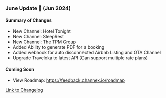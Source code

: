 ### June Update 🚀 (Jun 2024)

#### Summary of Changes
- New Channel: Hotel Tonight
- New Channel: SleepRest
- New Channel: The TPM Group
- Added Ability to generate PDF for a booking
- Added webhook for auto disconnected Airbnb Listing and OTA Channel
- Upgrade Traveloka to latest API (Can support multiple rate plans)

#### Coming Soon
- View Roadmap: https://feedback.channex.io/roadmap

[Link to Changelog](https://docs.channex.io/changelog)
